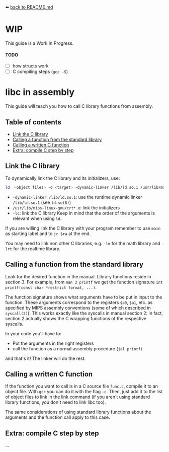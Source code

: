 :arrow_left: [back to README.md](../README.md)

# WIP
This guide is a Work In Progress.

#### TODO
- [ ] how structs work
- [ ] C compiling steps (`gcc -S`)

# libc in assembly
This guide will teach you how to call C library functions from assembly.



## Table of contents
- [Link the C library](#Link-the-C-library)
- [Calling a function from the standard library](#Calling-a-function-from-the-standard-library)
- [Calling a written C function](#Calling-a-written-C-function)
- [Extra: compile C step by step](#Extra:-compile-C-step-by-step)



## Link the C library
To dynamically link the C library and its initializers, use:
```sh
ld  <object files> -o <target> -dynamic-linker /lib/ld.so.1 /usr/lib/mips-linux-gnu/crt*.o -lc
```
- `-dynamic-linker /lib/ld.so.1`: use the runtime dynamic linker `/lib/ld.so.1` (see `ld.so(8)`)
- `/usr/lib/mips-linux-gnu/crt*.o`: link the initializers
- `-lc`: link the C library
Keep in mind that the order of the arguments is relevant when using `ld`.

If you are willing link the C library with your program remember to use `main` as starting label and to `jr $ra` at the end.

You may need to link non other C libraries, e.g. `-lm` for the math library and `-lrt` for the realtime library.



## Calling a function from the standard library
Look for the desired function in the manual. Library functions reside in section 3. For example, from `man 3 printf` we get the function signature `int printf(const char *restrict format, ...)`.

The function signature shows what arguments have to be put in input to the function. These arguments correspond to the registers `$a0`, `$a1`, etc. as specified by MIPS assembly conventions (some of which described in `syscall(2)`). This works exactly like the syscalls in manual section 2: in fact, section 2 actually shows the C wrapping functions of the respective syscalls.

In your code you'll have to:
- Put the arguments in the right registers
- call the function as a normal assembly procedure (`jal printf`)

and that's it! The linker will do the rest.



## Calling a written C function
If the function you want to call is in a C source file `func.c`, compile it to an object file. With `gcc` you can do it with the flag `-c`. Then, just add it to the list of object files to link in the link command (if you aren't using standard library functions, you don't need to link libc too).

The same considerations of using standard library functions about the arguments and the function call apply to this case.



## Extra: compile C step by step
...
